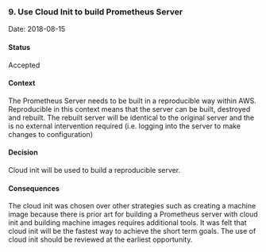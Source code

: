 ### 9. Use Cloud Init to build Prometheus Server

Date: 2018-08-15

#### Status

Accepted

#### Context

The Prometheus Server needs to be built in a reproducible way within AWS.
Reproducible in this context means that the server can be built, destroyed and rebuilt.
The rebuilt server will be identical to the original server and the is no external intervention required (i.e. logging into the server to make changes to configuration)

#### Decision

Cloud init will be used to build a reproducible server.

#### Consequences

The cloud init was chosen over other strategies such as creating a machine image because there is prior art for building a Prometheus server with cloud init and building machine images requires additional tools.
It was felt that cloud init will be the fastest way to achieve the short term goals.
The use of cloud init should be reviewed at the earliest opportunity.
